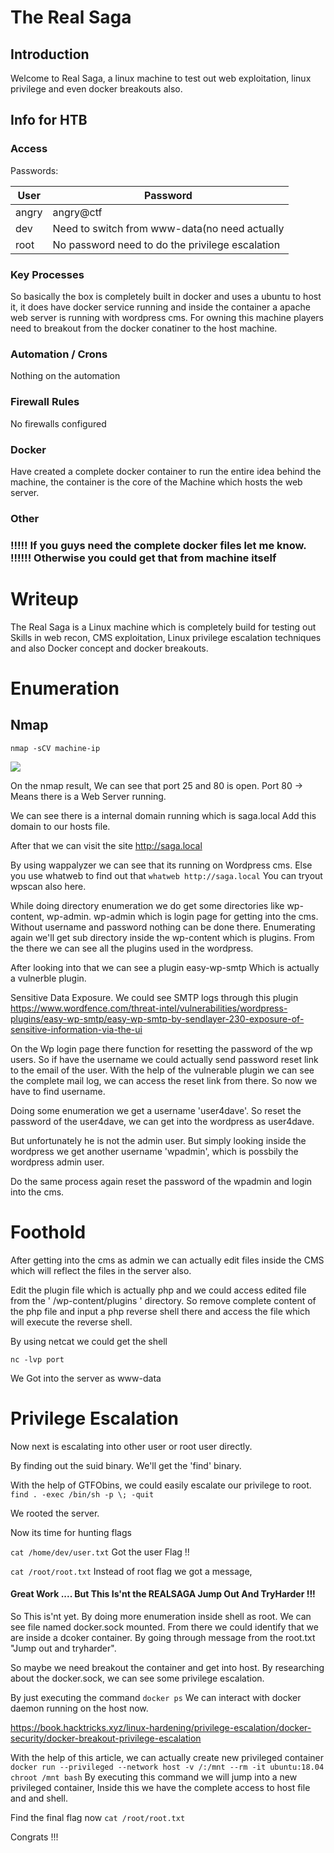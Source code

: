 
# The Real Saga

## Introduction

Welcome to Real Saga, a linux machine to test out web exploitation, linux privilege and even docker breakouts also.

## Info for HTB

### Access

Passwords:

| User  | Password                                        |
| ----- | ------------------------------------------------|
| angry | angry@ctf                                       |
| dev   | Need to switch from www-data(no need actually   |
| root  | No password need to do the privilege escalation |

### Key Processes

So basically the box is completely built in docker and uses a ubuntu to host it, it does have docker service running and inside the container a apache web server is running with wordpress cms.
For owning this machine players need to breakout from the docker conatiner to the host machine.

### Automation / Crons

Nothing on the automation

### Firewall Rules

No firewalls configured

### Docker

Have created a complete docker container to run the entire idea behind the machine, the container is the core of the Machine which hosts the web server.

### Other

### !!!!! If you guys need the complete docker files let me know. !!!!!! Otherwise you could get that from machine itself



# Writeup

The Real Saga is a Linux machine which is completely build for testing out Skills in web recon, CMS exploitation, Linux privilege escalation techniques and also Docker concept and docker breakouts. 


# Enumeration

## Nmap

```` nmap -sCV machine-ip ````

![](/1.png)

On the nmap result, We can see that port 25 and 80 is open.
Port 80 -> Means there is a Web Server running.


We can see there is a internal domain running which is saga.local
Add this domain to our hosts file.

After that we can visit the site http://saga.local

By using wappalyzer we can see that its running on Wordpress cms. 
Else you use whatweb to find out that ```` whatweb http://saga.local ````
You can tryout wpscan also here.


While doing directory enumeration we do get some directories like wp-content, wp-admin.
wp-admin which is login page for getting into the cms. Without username and password nothing can be done there.
Enumerating again we'll get sub directory inside the wp-content which is plugins.
From the there we can see all the plugins used in the wordpress.

After looking into that we can see a plugin easy-wp-smtp
Which is actually a vulnerble plugin.

Sensitive Data Exposure.
We could see SMTP logs through this plugin
https://www.wordfence.com/threat-intel/vulnerabilities/wordpress-plugins/easy-wp-smtp/easy-wp-smtp-by-sendlayer-230-exposure-of-sensitive-information-via-the-ui

On the Wp login page there function for resetting the password of the wp users. So if have the username we could actually send password reset link to the email of the user. With the help of the vulnerable plugin we can see the complete mail log, we can access the reset link from there. So now we have to find username. 

Doing some enumeration we get a username 'user4dave'.
So reset the password of the user4dave, we can get into the wordpress as user4dave.

But unfortunately he is not the admin user. But simply looking inside the wordpress we get another username 'wpadmin', which is possbily the wordpress admin user.

Do the same process again reset the password of the wpadmin and login into the cms.

# Foothold

After getting into the cms as admin we can actually edit files inside the CMS which will reflect the files in the server also.

Edit the plugin file which is actually php and we could access edited file from the ' /wp-content/plugins ' directory.
So remove complete content of the php file and input a php reverse shell there and access the file which will execute the reverse shell.


By using netcat we could get the shell

````nc -lvp port````


We Got into the server as www-data


# Privilege Escalation

Now next is escalating into other user or root user directly.

By finding out the suid binary. 
We'll get the 'find' binary.

With the help of GTFObins, we could easily escalate our privilege to root.
````find . -exec /bin/sh -p \; -quit````

We rooted the server.

Now its time for hunting flags

````cat /home/dev/user.txt````  Got the user Flag !!

````cat /root/root.txt```` Instead of root flag we got a message,  

#### Great Work .... But This Is'nt the REALSAGA Jump Out And TryHarder !!!

So This is'nt yet. By doing more enumeration inside shell as root. We can see file named docker.sock mounted. From there we could identify that we are inside a dcoker container. By going through message from the root.txt "Jump out and tryharder".

So maybe we need breakout the container and get into host.
By researching about the docker.sock, we can see some privilege escalation.

By just executing the command ````docker ps```` 
We can interact with docker daemon running on the host now.

https://book.hacktricks.xyz/linux-hardening/privilege-escalation/docker-security/docker-breakout-privilege-escalation

With the help of this article, we can actually create new privileged container   
````docker run --privileged --network host -v /:/mnt --rm -it ubuntu:18.04 chroot /mnt bash````
By executing this command we will jump into a new privileged container, Inside this we have the complete access to host file and and shell.

Find the final flag now
````cat /root/root.txt````

Congrats !!!
